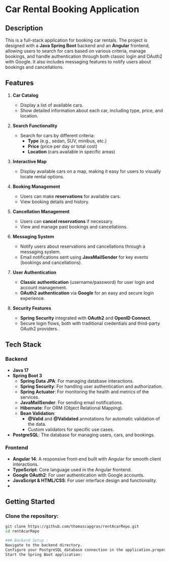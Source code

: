 # Car Rental Booking Application

## Description
This is a full-stack application for booking car rentals. The project is designed with a **Java Spring Boot** backend and an **Angular** frontend, allowing users to search for cars based on various criteria, manage bookings, and handle authentication through both classic login and OAuth2 with Google. It also includes messaging features to notify users about bookings and cancellations.

## Features
1. **Car Catalog**
   - Display a list of available cars.
   - Show detailed information about each car, including type, price, and location.

2. **Search Functionality**
   - Search for cars by different criteria:
     - **Type** (e.g., sedan, SUV, minibus, etc.)
     - **Price** (price per day or total cost)
     - **Location** (cars available in specific areas)

3. **Interactive Map**
   - Display available cars on a map, making it easy for users to visually locate rental options.

4. **Booking Management**
   - Users can make **reservations** for available cars.
   - View booking details and history.

5. **Cancellation Management**
   - Users can **cancel reservations** if necessary.
   - View and manage past bookings and cancellations.

6. **Messaging System**
   - Notify users about reservations and cancellations through a messaging system.
   - Email notifications sent using **JavaMailSender** for key events (bookings and cancellations).

7. **User Authentication**
   - **Classic authentication** (username/password) for user login and account management.
   - **OAuth2 authentication** via **Google** for an easy and secure login experience.

8. **Security Features**
   - **Spring Security** integrated with **OAuth2** and **OpenID Connect**.
   - Secure login flows, both with traditional credentials and third-party OAuth2 providers.

## Tech Stack

### Backend
- **Java 17**
- **Spring Boot 3**
  - **Spring Data JPA**: For managing database interactions.
  - **Spring Security**: For handling user authentication and authorization.
  - **Spring Actuator**: For monitoring the health and metrics of the services.
  - **JavaMailSender**: For sending email notifications.
  - **Hibernate**: For ORM (Object Relational Mapping).
  - **Bean Validation**: 
    - **@Valid** and **@Validated** annotations for automatic validation of the data.
    - Custom validators for specific use cases.
- **PostgreSQL**: The database for managing users, cars, and bookings.

### Frontend
- **Angular 14**: A responsive front-end built with Angular for smooth client interactions.
- **TypeScript**: Core language used in the Angular frontend.
- **Google OAuth2**: For user authentication with Google accounts.
- **JavaScript & HTML/CSS**: For user interface design and functionality.
- 
## Getting Started

### Clone the repository:

```bash
git clone https://github.com/thomascapgras/rentAcarRepo.git
cd rentAcarRepo

### Backend Setup :
Navigate to the backend directory.
Configure your PostgreSQL database connection in the application.properties file.
Start the Spring Boot application:


